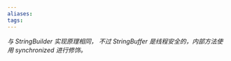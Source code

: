 ```yaml
---
aliases: 
tags: 
---
```

*与 StringBuilder 实现原理相同，*
*不过 StringBuffer 是线程安全的，内部方法使用 synchronized 进行修饰。*

